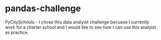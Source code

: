 # pandas-challenge
PyCitySchools - I chose this data analyist challenge becuase I currently work for a charter school and I would like to see how I can use this analyist as practice.
